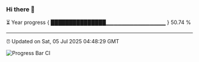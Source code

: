 ### Hi there 👋

⏳ Year progress { ███████████████▁▁▁▁▁▁▁▁▁▁▁▁▁▁▁ } 50.74 %

---

⏰ Updated on Sat, 05 Jul 2025 04:48:29 GMT

![Progress Bar CI](https://github.com/IshwaranRudhara/GIT-ACTION/workflows/Progress%20Bar%20CI/badge.svg)
